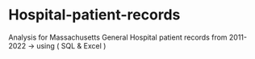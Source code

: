 # Hospital-patient-records
Analysis for Massachusetts General Hospital patient records from 2011-2022 -> using ( SQL &amp; Excel )
